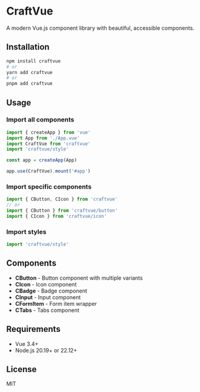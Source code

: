# CraftVue

A modern Vue.js component library with beautiful, accessible components.

## Installation

```bash
npm install craftvue
# or
yarn add craftvue
# or
pnpm add craftvue
```

## Usage

### Import all components

```typescript
import { createApp } from 'vue'
import App from './App.vue'
import CraftVue from 'craftvue'
import 'craftvue/style'

const app = createApp(App)

app.use(CraftVue).mount('#app')
```

### Import specific components

```typescript
import { CButton, CIcon } from 'craftvue'
// or
import { CButton } from 'craftvue/button'
import { CIcon } from 'craftvue/icon'
```

### Import styles

```typescript
import 'craftvue/style'
```

## Components

- **CButton** - Button component with multiple variants
- **CIcon** - Icon component
- **CBadge** - Badge component
- **CInput** - Input component
- **CFormItem** - Form item wrapper
- **CTabs** - Tabs component

## Requirements

- Vue 3.4+
- Node.js 20.19+ or 22.12+

## License

MIT
